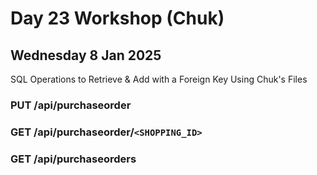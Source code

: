 # Day 23 Workshop (Chuk)
## Wednesday 8 Jan 2025

SQL Operations to Retrieve & Add with a Foreign Key Using Chuk's Files

### **PUT /api/purchaseorder**

### **GET /api/purchaseorder/`<SHOPPING_ID>`**

### **GET /api/purchaseorders**